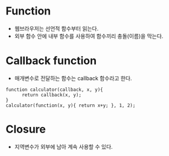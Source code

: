 # Function
* 웹브라우저는 선언적 함수부터 읽는다.
* 외부 함수 안에 내부 함수를 사용하여 함수끼리 충돌(이름)을 막는다.

# Callback function
* 매개변수로 전달하는 함수는 callback 함수라고 한다.
<pre>
<code>function calculator(callback, x, y){
      return callback(x, y);
}
calculator(function(x, y){ return x+y; }, 1, 2);</code></pre>

# Closure
* 지역변수가 외부에 남아 계속 사용할 수 있다. 

